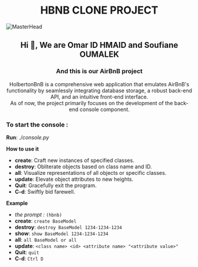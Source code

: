 <h1 align="center">HBNB CLONE PROJECT</h1>

![MasterHead](https://cloudfront-eu-central-1.images.arcpublishing.com/le360/CCUVXYGTZBGBJDYZ47UIENUC54.jpg)
<h2 align="center">Hi 👋, We are Omar ID HMAID and Soufiane OUMALEK</h2>
<h3 align="center">And this is our AirBnB project</h3>
<p align="center" style{font-famly: geneva; }>
HolbertonBnB is a comprehensive web application that emulates AirBnB's functionality by seamlessly integrating database storage, a robust back-end API, and an intuitive front-end interface.<br>
As of now, the project primarily focuses on the development of the back-end console component.
</p>

<h3 align="left">To start the console :</h3>

__Run__: *./console.py*

__How to use it__
- **create**: Craft new instances of specified classes.
- **destroy**: Obliterate objects based on class name and ID.
- **all**: Visualize representations of all objects or specific classes.
- **update**: Elevate object attributes to new heights.
- **Quit**: Gracefully exit the program.
- **C-d**: Swiftly bid farewell.

__Example__
- *the prompt :* `(hbnb) `
- **create**: `create BaseModel`
- **destroy**: `destroy BaseModel 1234-1234-1234`
- **show**: `show BaseModel 1234-1234-1234`
- **all**: `all BaseModel or all`
- **update**: `<class name> <id> <attribute name> "<attribute value>"`
- **Quit**: `quit`
- **C-d**: `Ctrl D`
 